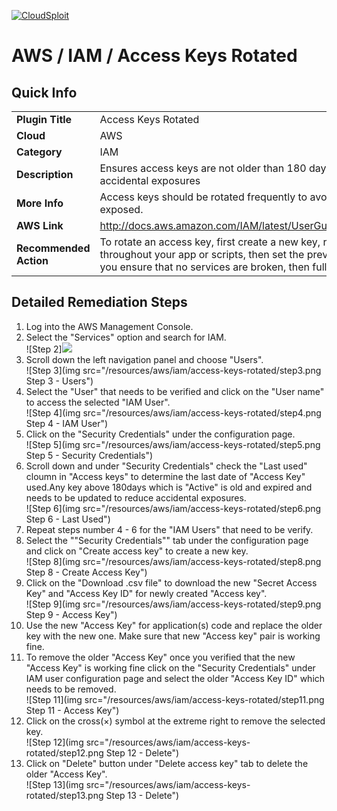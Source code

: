 [![CloudSploit](https://cloudsploit.com/img/logo-new-big-text-100.png "CloudSploit")](https://cloudsploit.com)

# AWS / IAM / Access Keys Rotated

## Quick Info

| | |
|-|-|
| **Plugin Title** | Access Keys Rotated |
| **Cloud** | AWS |
| **Category** | IAM |
| **Description** | Ensures access keys are not older than 180 days in order to reduce accidental exposures |
| **More Info** | Access keys should be rotated frequently to avoid having them accidentally exposed. |
| **AWS Link** | http://docs.aws.amazon.com/IAM/latest/UserGuide/ManagingCredentials.html |
| **Recommended Action** | To rotate an access key, first create a new key, replace the key and secret throughout your app or scripts, then set the previous key to disabled. Once you ensure that no services are broken, then fully delete the old key. |

## Detailed Remediation Steps
1. Log into the AWS Management Console.
2. Select the "Services" option and search for IAM. </br> ![Step 2]<img src="/resources/aws/iam/access-keys-rotated/step2.png Step 2 - IAM">
3. Scroll down the left navigation panel and choose "Users". </br>![Step 3](img src="/resources/aws/iam/access-keys-rotated/step3.png Step 3 - Users")
4. Select the "User" that needs to be verified and click on the "User name" to access the selected "IAM User".</br>![Step 4](img src="/resources/aws/iam/access-keys-rotated/step4.png Step 4 - IAM User")
5. Click on the "Security Credentials" under the configuration page.</br>![Step 5](img src="/resources/aws/iam/access-keys-rotated/step5.png Step 5 - Security Credentials")
6. Scroll down and under "Security Credentials" check the "Last used" cloumn in "Access keys" to determine the last date of "Access Key" used.Any key above 180days which is "Active" is old and expired and needs to be updated to reduce accidental exposures.</br>![Step 6](img src="/resources/aws/iam/access-keys-rotated/step6.png Step 6 - Last Used")
7. Repeat steps number 4 - 6 for the "IAM Users" that need to be verify.</br>
8. Select the ""Security Credentials"" tab under the configuration page and click on "Create access key" to create a new key.</br>![Step 8](img src="/resources/aws/iam/access-keys-rotated/step8.png Step 8 - Create Access Key")
9. Click on the "Download .csv file" to download the new "Secret Access Key" and "Access Key ID" for newly created "Access key".</br>![Step 9](img src="/resources/aws/iam/access-keys-rotated/step9.png Step 9 - Access Key")
10. Use the new "Access Key" for application(s) code and replace the older key with the new one. Make sure that new "Access key" pair is working fine.</br>
11. To remove the older "Access Key" once you verified that the new "Access Key" is working fine click on the "Security Credentials" under IAM user configuration page and select the older "Access Key ID" which needs to be removed.</br> ![Step 11](img src="/resources/aws/iam/access-keys-rotated/step11.png Step 11 - Access Key")
12. Click on the cross(×) symbol at the extreme right to remove the selected key. </br> ![Step 12](img src="/resources/aws/iam/access-keys-rotated/step12.png Step 12 - Delete")
13. Click on "Delete" button under "Delete access key" tab to delete the older "Access Key".</br>![Step 13](img src="/resources/aws/iam/access-keys-rotated/step13.png Step 13 - Delete")
